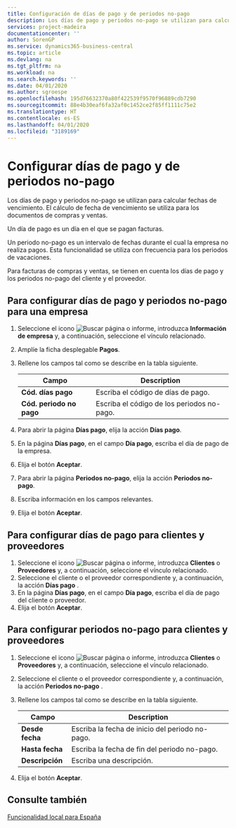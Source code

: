 ```yaml
---
title: Configuración de días de pago y de periodos no-pago
description: Los días de pago y periodos no-pago se utilizan para calcular fechas de vencimiento. El cálculo de fecha de vencimiento se utiliza para los documentos de compras y ventas.
services: project-madeira
documentationcenter: ''
author: SorenGP
ms.service: dynamics365-business-central
ms.topic: article
ms.devlang: na
ms.tgt_pltfrm: na
ms.workload: na
ms.search.keywords: ''
ms.date: 04/01/2020
ms.author: sgroespe
ms.openlocfilehash: 195d76632370a80f422539f9570f96889cdb7290
ms.sourcegitcommit: 88e4b30eaf6fa32af0c1452ce2f85ff1111c75e2
ms.translationtype: HT
ms.contentlocale: es-ES
ms.lasthandoff: 04/01/2020
ms.locfileid: "3189169"
---
```

# <a name="set-up-payment-days-and-non-payment-periods"></a>Configurar días de pago y de periodos no-pago
Los días de pago y periodos no-pago se utilizan para calcular fechas de vencimiento. El cálculo de fecha de vencimiento se utiliza para los documentos de compras y ventas.  

Un día de pago es un día en el que se pagan facturas.  

Un periodo no-pago es un intervalo de fechas durante el cual la empresa no realiza pagos. Esta funcionalidad se utiliza con frecuencia para los periodos de vacaciones.  

Para facturas de compras y ventas, se tienen en cuenta los días de pago y los periodos no-pago del cliente y el proveedor.  

## <a name="to-set-up-payment-days-and-non-payment-periods-for-a-company"></a>Para configurar días de pago y periodos no-pago para una empresa  

1.  Seleccione el icono ![Buscar página o informe](../../media/ui-search/search_small.png "Icono Buscar página o informe"), introduzca **Información de empresa** y, a continuación, seleccione el vínculo relacionado.  
2.  Amplíe la ficha desplegable **Pagos**.  
3.  Rellene los campos tal como se describe en la tabla siguiente.  

    |Campo|Description|  
    |---------------------------------|---------------------------------------|  
    |**Cód. días pago**|Escriba el código de días de pago.|  
    |**Cód. periodo no pago**|Escriba el código de los periodos no-pago.|  

4.  Para abrir la página **Días pago**, elija la acción **Días pago**.  
5.  En la página **Días pago**, en el campo **Día pago**, escriba el día de pago de la empresa.  
6.  Elija el botón **Aceptar**.  
7.  Para abrir la página **Periodos no-pago**, elija la acción **Periodos no-pago**.  
8.  Escriba información en los campos relevantes.  
9. Elija el botón **Aceptar**.  

## <a name="to-set-up-payment-days-for-customers-and-vendors"></a>Para configurar días de pago para clientes y proveedores  

1.  Seleccione el icono ![Buscar página o informe](../../media/ui-search/search_small.png "Icono Buscar página o informe"), introduzca **Clientes** o **Proveedores** y, a continuación, seleccione el vínculo relacionado.  
2.  Seleccione el cliente o el proveedor correspondiente y, a continuación, la acción **Días pago** .  
3.  En la página **Días pago**, en el campo **Día pago**, escriba el día de pago del cliente o proveedor.  
4.  Elija el botón **Aceptar**.  

## <a name="to-set-up-non-payment-periods-for-customers-and-vendors"></a>Para configurar periodos no-pago para clientes y proveedores  

1.  Seleccione el icono ![Buscar página o informe](../../media/ui-search/search_small.png "Icono Buscar página o informe"), introduzca **Clientes** o **Proveedores** y, a continuación, seleccione el vínculo relacionado.  
2.  Seleccione el cliente o el proveedor correspondiente y, a continuación, la acción **Periodos no-pago** .  
3.  Rellene los campos tal como se describe en la tabla siguiente.  

    |Campo|Description|  
    |---------------------------------|---------------------------------------|  
    |**Desde fecha**|Escriba la fecha de inicio del periodo no-pago.|  
    |**Hasta fecha**|Escriba la fecha de fin del periodo no-pago.|  
    |**Descripción**|Escriba una descripción.|  

4.  Elija el botón **Aceptar**.  

## <a name="see-also"></a>Consulte también  
 [Funcionalidad local para España](spain-local-functionality.md)
